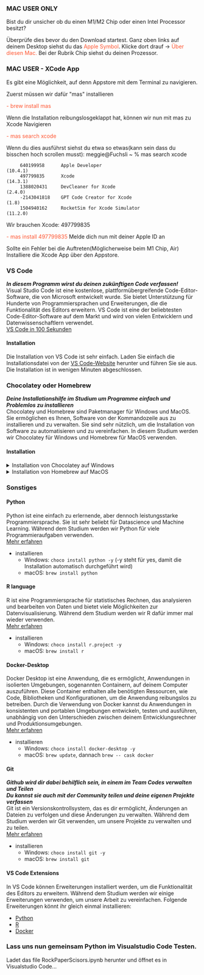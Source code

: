### MAC USER ONLY
Bist du dir unsicher ob du einen M1/M2 Chip oder einen Intel Processor besitzt? 

Überprüfe dies bevor du den Download startest. Ganz oben links auf deinem Desktop siehst du das <span style="color: #FF5733">Apple Symbol</span>. Klicke dort drauf -> <span style="color: #FF5733">Über diesen Mac.</span> Bei der Rubrik Chip siehst du deinen Prozessor.

### MAC USER - XCode App
Es gibt eine Möglichkeit, auf denn Appstore mit dem Terminal zu navigieren.

Zuerst müssen wir dafür "mas" installieren

<span style="color: #FF5733">- brew install mas</span>

Wenn die Installation reibungslosgeklappt hat, können wir nun mit mas zu Xcode Navigieren

<span style="color: #FF5733">- mas search xcode </span>


Wenn du dies ausführst siehst du etwa so etwas(kann sein dass du bisschen hoch scrollen musst):
meggie@Fuchsli ~ % mas search xcode


         640199958      Apple Developer                                    (10.4.1)
         497799835      Xcode                                              (14.3.1)
         1388020431     DevCleaner for Xcode                               (2.4.0)
         -2143041818    GPT Code Creator for Xcode                         (1.8)
         1504940162     RocketSim for Xcode Simulator                      (11.2.0)
Wir brauchen Xcode: 497799835 

<span style="color: #FF5733">- mas install 497799835</span>
Melde dich nun mit deiner Apple ID an

         
Sollte ein Fehler bei die Auftreten(Möglicherweise beim M1 Chip, Air)
Installiere die Xcode App über den Appstore. 

### VS Code
***In diesem Programm wirst du deinen zukünftigen Code verfassen!*** <br>
Visual Studio Code ist eine kostenlose, plattformübergreifende Code-Editor-Software, die von Microsoft entwickelt wurde. Sie bietet Unterstützung für Hunderte von Programmiersprachen und Erweiterungen, die die Funktionalität des Editors erweitern. VS Code ist eine der beliebtesten Code-Editor-Software auf dem Markt und wird von vielen Entwicklern und Datenwissenschaftlern verwendet. <br>
[VS Code in 100 Sekunden](https://www.youtube.com/watch?v=KMxo3T_MTvY&ab_channel=Fireship)

#### Installation

Die Installation von VS Code ist sehr einfach. Laden Sie einfach die Installationsdatei von der [VS Code-Website](https://code.visualstudio.com/) herunter und führen Sie sie aus. Die Installation ist in wenigen Minuten abgeschlossen.

### Chocolatey oder Homebrew
***Deine Installationshilfe im Studium um Programme einfach und Problemlos zu installieren*** <br>
Chocolatey und Homebrew sind Paketmanager für Windows und MacOS. Sie ermöglichen es Ihnen, Software von der Kommandozeile aus zu installieren und zu verwalten. Sie sind sehr nützlich, um die Installation von Software zu automatisieren und zu vereinfachen. In diesem Studium werden wir Chocolatey für Windows und Homebrew für MacOS verwenden.

#### Installation

<details>
<summary>Installation von Chocolatey auf Windows</summary>

   - cmd.exe als Administrator öffnen</br>
   (Windows-Taste drücken, cmd.exe eingeben, Rechtsklick auf cmd.exe und "Als Administrator ausführen" auswählen)
   - Folgenden Befehl ausführen:
        ```bash
        @"%SystemRoot%\System32\WindowsPowerShell\v1.0\powershell.exe" -NoProfile -InputFormat None -ExecutionPolicy Bypass -Command "[System.Net.ServicePointManager]::SecurityProtocol = 3072; iex ((New-Object System.Net.WebClient).DownloadString('https://community.chocolatey.org/install.ps1'))" && SET "PATH=%PATH%;%ALLUSERSPROFILE%\chocolatey\bin"
        ```
   - Wenn die Installation abgeschlossen ist kann mit dem Befehl `choco` geartbeitet werden.</br> Versucht doch mal `choco -?` auszuführen um die Hilfe aufzurufen...
   - Mit dem Befehl `choco list` könnt ihr alle installierten Chocolatey-Pakete auflisten.
   - Mit dem Befehl `choco search "name"` könnt ihr nach verfügbaren Chocolatey-Paketen suchen.
   - Eine Liste mit verfügbaren Chocolatey-Paketen findet ihr auch [hier](https://community.chocolatey.org/packages).
</details>

<details>
<summary>Installation von Homebrew auf MacOS</summary>

- Terminal des Macbooks öffnen: Tippe in der Suchzeile des Macs Terminal ein.
- Gebe diesen Befehll ins Terminal ein:
   ```bash
   /bin/bash -c "$(curl -fsSL https://raw.githubusercontent.com/Homebrew/install/HEAD/install.sh)"
   ```
- Gebe nun dein Mac Password ein (Wichtig du wirst keine Sternchen sehen, oder dass du etwas eingibst)
Klicke enter. Hat dies funktioniert. Drücke Nochmals enter um den Download zu bestätigen. 
Erschein das Feld Succesfull, weisst du dass es funktioniert hat. 
- Kopiere nun den Link bei Next Steps und füge in in der Commando Zeile ein. Drücke erneut enter. Um zu sehen ob dies funktioniert hat, rufe `brew help` auf, nun siehst du alle Funktionen die dir zu Verfügung stehen
- Mit dem Befehl: `brew search "name"` kannst du diverse Programme abrufen.
Wichtig `brew list`, zeigt dir an welche Programme/Extensions du mit brew herunter geladen hast, nicht die liste aller möglichen Programme von HOMEBREW
</details>

### Sonstiges

#### Python

Python ist eine einfach zu erlernende, aber dennoch leistungsstarke Programmiersprache. Sie ist sehr beliebt für Datascience und Machine Learning. Während dem Studium werden wir Python für viele Programmieraufgaben verwenden. <br>
[Mehr erfahren](https://www.python.org/about/)

- installieren
   - Windows: `choco install python -y` (-y steht für yes, damit die Installation automatisch durchgeführt wird)
   - macOS: `brew install python`
  
#### R language

R ist eine Programmiersprache für statistisches Rechnen, das analysieren und bearbeiten von Daten und bietet viele Möglichkeiten zur Datenvisualisierung. Während dem Studium werden wir R dafür immer mal wieder verwenden. <br>
[Mehr erfahren](https://www.r-project.org/about.html)

- installieren
   - Windows: `choco install r.project -y`
   - macOS: `brew install r`
   
#### Docker-Desktop

Docker Desktop ist eine Anwendung, die es ermöglicht, Anwendungen in isolierten Umgebungen, sogenannten Containern, auf deinem Computer auszuführen. Diese Container enthalten alle benötigten Ressourcen, wie Code, Bibliotheken und Konfigurationen, um die Anwendung reibungslos zu betreiben. Durch die Verwendung von Docker kannst du Anwendungen in konsistenten und portablen Umgebungen entwickeln, testen und ausführen, unabhängig von den Unterschieden zwischen deinem Entwicklungsrechner und Produktionsumgebungen. <br>
[Mehr erfahren](https://www.docker.com/why-docker)

- installieren
   - Windows: `choco install docker-desktop -y`
   - macOS:  `brew update`, dannach `brew -- cask docker`
            

#### Git
***Github wird dir dabei behilflich sein, in einem im Team Codes verwalten und Teilen*** <br>
***Du kannst sie auch mit der Community teilen und deine eigenen Projekte verfassen*** <br>
Git ist ein Versionskontrollsystem, das es dir ermöglicht, Änderungen an Dateien zu verfolgen und diese Änderungen zu verwalten. Während dem Studium werden wir Git verwenden, um unsere Projekte zu verwalten und zu teilen. <br>
[Mehr erfahren](https://git-scm.com/about)

- installieren
   - Windows: `choco install git -y`
   - macOS: `brew install git`

#### VS Code Extensions

In VS Code können Erweiterungen installiert werden, um die Funktionalität des Editors zu erweitern. Während dem Studium werden wir einige Erweiterungen verwenden, um unsere Arbeit zu vereinfachen. Folgende Erweiterungen könnt ihr gleich einmal installieren:

- [Python](https://marketplace.visualstudio.com/items?itemName=ms-python.python)
- [R](https://marketplace.visualstudio.com/items?itemName=Ikuyadeu.r)
- [Docker](https://marketplace.visualstudio.com/items?itemName=ms-azuretools.vscode-docker)

### Lass uns nun gemeinsam Python im Visualstudio Code Testen. 
Ladet das file RockPaperScisors.ipynb herunter und öffnet es in Visualstudio Code...
